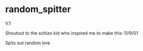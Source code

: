 # random_spitter
V.1

Shoutout to the schizo kid who inspired me to make this-11/9/01

Spits out random lore
